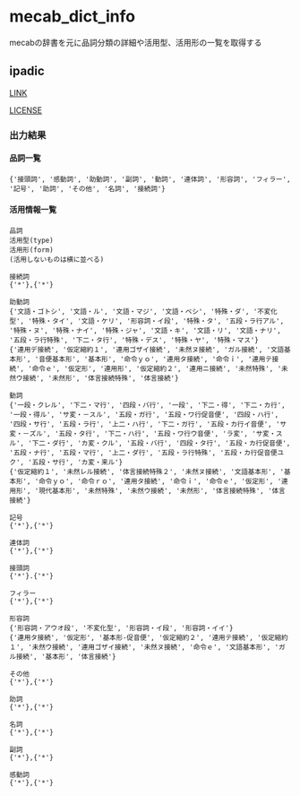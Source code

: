 # mecab_dict_info
mecabの辞書を元に品詞分類の詳細や活用型、活用形の一覧を取得する

## ipadic
[LINK](https://github.com/taku910/mecab/tree/master/mecab-ipadic)

[LICENSE](https://github.com/taku910/mecab/blob/master/mecab-ipadic/COPYING)

### 出力結果

#### 品詞一覧

```
{'接頭詞', '感動詞', '助動詞', '副詞', '動詞', '連体詞', '形容詞', 'フィラー', '記号', '助詞', 'その他', '名詞', '接続詞'}
```

#### 活用情報一覧

```
品詞
活用型(type)
活用形(form)
(活用しないものは横に並べる)
```

```
接続詞
{'*'},{'*'}

助動詞
{'文語・ゴトシ', '文語・ル', '文語・マジ', '文語・ベシ', '特殊・ダ', '不変化型', '特殊・タイ', '文語・ケリ', '形容詞・イ段', '特殊・タ', '五段・ラ行アル', '特殊・ヌ', '特殊・ナイ', '特殊・ジャ', '文語・キ', '文語・リ', '文語・ナリ', '五段・ラ行特殊', '下二・タ行', '特殊・デス', '特殊・ヤ', '特殊・マス'}
{'連用デ接続', '仮定縮約１', '連用ゴザイ接続', '未然ヌ接続', 'ガル接続', '文語基本形', '音便基本形', '基本形', '命令ｙｏ', '連用タ接続', '命令ｉ', '連用テ接続', '命令ｅ', '仮定形', '連用形', '仮定縮約２', '連用ニ接続', '未然特殊', '未然ウ接続', '未然形', '体言接続特殊', '体言接続'}

動詞
{'一段・クレル', '下二・マ行', '四段・バ行', '一段', '下二・得', '下二・カ行', '一段・得ル', 'サ変・－スル', '五段・ガ行', '五段・ワ行促音便', '四段・ハ行', '四段・サ行', '五段・ラ行', '上二・ハ行', '下二・ガ行', '五段・カ行イ音便', 'サ変・－ズル', '五段・タ行', '下二・ハ行', '五段・ワ行ウ音便', 'ラ変', 'サ変・スル', '下二・ダ行', 'カ変・クル', '五段・バ行', '四段・タ行', '五段・カ行促音便', '五段・ナ行', '五段・マ行', '上二・ダ行', '五段・ラ行特殊', '五段・カ行促音便ユク', '五段・サ行', 'カ変・来ル'}
{'仮定縮約１', '未然レル接続', '体言接続特殊２', '未然ヌ接続', '文語基本形', '基本形', '命令ｙｏ', '命令ｒｏ', '連用タ接続', '命令ｉ', '命令ｅ', '仮定形', '連用形', '現代基本形', '未然特殊', '未然ウ接続', '未然形', '体言接続特殊', '体言接続'}

記号
{'*'},{'*'}

連体詞
{'*'},{'*'}

接頭詞
{'*'}.{'*'}

フィラー
{'*'},{'*'}

形容詞
{'形容詞・アウオ段', '不変化型', '形容詞・イ段', '形容詞・イイ'}
{'連用タ接続', '仮定形', '基本形-促音便', '仮定縮約２', '連用テ接続', '仮定縮約１', '未然ウ接続', '連用ゴザイ接続', '未然ヌ接続', '命令ｅ', '文語基本形', 'ガル接続', '基本形', '体言接続'}

その他
{'*'},{'*'}

助詞
{'*'},{'*'}

名詞
{'*'},{'*'}

副詞
{'*'},{'*'}

感動詞
{'*'},{'*'}
```
